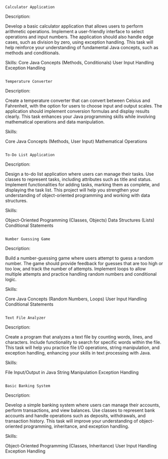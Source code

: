                                                                               Calculator Application
Description:

Develop a basic calculator application that allows users to perform arithmetic operations. Implement a user-friendly interface to select operations and input numbers. The application should also handle edge cases, such as division by zero, using exception handling. This task will help reinforce your understanding of fundamental Java concepts, such as methods and conditionals.

Skills:
Core Java Concepts (Methods, Conditionals)
User Input Handling
Exception Handling



                                                                              Temperature Converter
Description:

Create a temperature converter that can convert between Celsius and Fahrenheit, with the option for users to choose input and output scales. The application should implement conversion formulas and display results clearly. This task enhances your Java programming skills while involving mathematical operations and data manipulation.

Skills:

Core Java Concepts (Methods, User Input)
Mathematical Operations


                                                                              To-Do List Application
Description:

Design a to-do list application where users can manage their tasks. Use classes to represent tasks, including attributes such as title and status. Implement functionalities for adding tasks, marking them as complete, and displaying the task list. This project will help you strengthen your understanding of object-oriented programming and working with data structures.

Skills:

Object-Oriented Programming (Classes, Objects)
Data Structures (Lists)
Conditional Statements


                                                                               Number Guessing Game
Description:

Build a number-guessing game where users attempt to guess a random number. The game should provide feedback for guesses that are too high or too low, and track the number of attempts. Implement loops to allow multiple attempts and practice handling random numbers and conditional logic.

Skills:

Core Java Concepts (Random Numbers, Loops)
User Input Handling
Conditional Statements

                                                                                  Text File Analyzer
Description:

Create a program that analyzes a text file by counting words, lines, and characters. Include functionality to search for specific words within the file. This task will help you practice file I/O operations, string manipulation, and exception handling, enhancing your skills in text processing with Java.

Skills:

File Input/Output in Java
String Manipulation
Exception Handling

                                                                                  Basic Banking System
Description:

Develop a simple banking system where users can manage their accounts, perform transactions, and view balances. Use classes to represent bank accounts and handle operations such as deposits, withdrawals, and transaction history. This task will improve your understanding of object-oriented programming, inheritance, and exception handling.

Skills:

Object-Oriented Programming (Classes, Inheritance)
User Input Handling
Exception Handling
